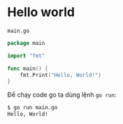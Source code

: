 # Hello world

`main.go`

```go
package main

import "fmt"

func main() {
	fmt.Print("Hello, World!")
}
```

Để chạy code go ta dùng lệnh `go run`:

```bash
$ go run main.go
Hello, World!
```
